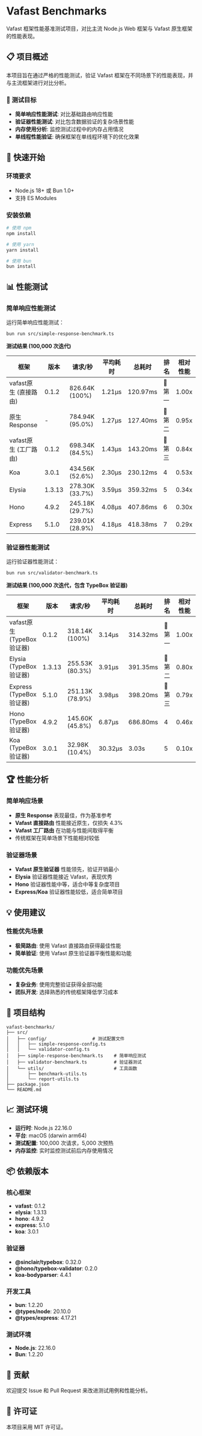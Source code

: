 # Vafast Benchmarks

Vafast 框架性能基准测试项目，对比主流 Node.js Web 框架与 Vafast 原生框架的性能表现。

## 📋 项目概述

本项目旨在通过严格的性能测试，验证 Vafast 框架在不同场景下的性能表现，并与主流框架进行对比分析。

### 🎯 测试目标

- **简单响应性能测试**: 对比基础路由响应性能
- **验证器性能测试**: 对比包含数据验证的复杂场景性能
- **内存使用分析**: 监控测试过程中的内存占用情况
- **单线程性能验证**: 确保框架在单线程环境下的优化效果

## 🚀 快速开始

### 环境要求

- Node.js 18+ 或 Bun 1.0+
- 支持 ES Modules

### 安装依赖

```bash
# 使用 npm
npm install

# 使用 yarn
yarn install

# 使用 bun
bun install
```

## 📊 性能测试

### 简单响应性能测试

运行简单响应性能测试：

```bash
bun run src/simple-response-benchmark.ts
```

**测试结果 (100,000 次迭代)**

| 框架 | 版本 | 请求/秒 | 平均耗时 | 总耗时 | 排名 | 相对性能 |
|------|------|----------|----------|--------|------|----------|
| vafast原生 (直接路由) | 0.1.2 | 826.64K (100%) | 1.21μs | 120.97ms | 🥇 第一 | 1.00x |
| 原生 Response | - | 784.94K (95.0%) | 1.27μs | 127.40ms | 🥈 第二 | 0.95x |
| vafast原生 (工厂路由) | 0.1.2 | 698.34K (84.5%) | 1.43μs | 143.20ms | 🥉 第三 | 0.84x |
| Koa | 3.0.1 | 434.56K (52.6%) | 2.30μs | 230.12ms | 4 | 0.53x |
| Elysia | 1.3.13 | 278.30K (33.7%) | 3.59μs | 359.32ms | 5 | 0.34x |
| Hono | 4.9.2 | 245.18K (29.7%) | 4.08μs | 407.86ms | 6 | 0.30x |
| Express | 5.1.0 | 239.01K (28.9%) | 4.18μs | 418.38ms | 7 | 0.29x |

### 验证器性能测试

运行验证器性能测试：

```bash
bun run src/validator-benchmark.ts
```

**测试结果 (100,000 次迭代，包含 TypeBox 验证器)**

| 框架 | 版本 | 请求/秒 | 平均耗时 | 总耗时 | 排名 | 相对性能 |
|------|------|----------|----------|--------|------|----------|
| vafast原生 (TypeBox验证器) | 0.1.2 | 318.14K (100%) | 3.14μs | 314.32ms | 🥇 第一 | 1.00x |
| Elysia (TypeBox验证器) | 1.3.13 | 255.53K (80.3%) | 3.91μs | 391.35ms | 🥈 第二 | 0.80x |
| Express (TypeBox验证器) | 5.1.0 | 251.13K (78.9%) | 3.98μs | 398.20ms | 🥉 第三 | 0.79x |
| Hono (TypeBox验证器) | 4.9.2 | 145.60K (45.8%) | 6.87μs | 686.80ms | 4 | 0.46x |
| Koa (TypeBox验证器) | 3.0.1 | 32.98K (10.4%) | 30.32μs | 3.03s | 5 | 0.10x |

## 🏆 性能分析

### 简单响应场景

- **原生 Response** 表现最佳，作为基准参考
- **Vafast 直接路由** 性能接近原生，仅损失 4.3%
- **Vafast 工厂路由** 在功能与性能间取得平衡
- 传统框架在简单场景下性能相对较低

### 验证器场景

- **Vafast 原生验证器** 性能领先，验证开销最小
- **Elysia** 验证器性能接近 Vafast，表现优秀
- **Hono** 验证器性能中等，适合中等复杂度项目
- **Express/Koa** 验证器性能较低，适合简单项目

## 💡 使用建议

### 性能优先场景

- **极简路由**: 使用 Vafast 直接路由获得最佳性能
- **简单验证**: 使用 Vafast 原生验证器平衡性能和功能

### 功能优先场景

- **复杂业务**: 使用完整验证获得全部功能
- **团队开发**: 选择熟悉的传统框架降低学习成本

## 🔧 项目结构

```
vafast-benchmarks/
├── src/
│   ├── config/                 # 测试配置文件
│   │   ├── simple-response-config.ts
│   │   └── validator-config.ts
│   ├── simple-response-benchmark.ts    # 简单响应测试
│   ├── validator-benchmark.ts          # 验证器测试
│   └── utils/                          # 工具函数
│       ├── benchmark-utils.ts
│       └── report-utils.ts
├── package.json
└── README.md
```

## 📈 测试环境

- **运行时**: Node.js 22.16.0
- **平台**: macOS (darwin arm64)
- **测试配置**: 100,000 次请求，5,000 次预热
- **内存监控**: 实时监控测试前后内存使用情况

## 📦 依赖版本

### 核心框架
- **vafast**: 0.1.2
- **elysia**: 1.3.13
- **hono**: 4.9.2
- **express**: 5.1.0
- **koa**: 3.0.1

### 验证器
- **@sinclair/typebox**: 0.32.0
- **@hono/typebox-validator**: 0.2.0
- **koa-bodyparser**: 4.4.1

### 开发工具
- **bun**: 1.2.20
- **@types/node**: 20.10.0
- **@types/express**: 4.17.21

### 测试环境
- **Node.js**: 22.16.0
- **Bun**: 1.2.20

## 🤝 贡献

欢迎提交 Issue 和 Pull Request 来改进测试用例和性能分析。

## 📄 许可证

本项目采用 MIT 许可证。